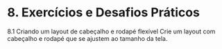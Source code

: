 # 8. Exercícios e Desafios Práticos

8.1 Criando um layout de cabeçalho e rodapé flexível
Crie um layout com cabeçalho e rodapé que se ajustem ao tamanho da tela.


